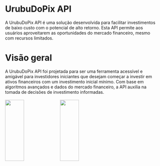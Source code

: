 <h1>UrubuDoPix API</h1>
A UrubuDoPix API é uma solução desenvolvida para facilitar investimentos de baixo custo com o potencial de alto retorno. Esta API permite aos usuários aproveitarem as oportunidades do mercado financeiro, mesmo com recursos limitados.

<h1>Visão geral</h1>
A UrubuDoPix API foi projetada para ser uma ferramenta acessível e amigável para investidores iniciantes que desejam começar a investir em ativos financeiros com um investimento inicial mínimo. Com base em algoritmos avançados e dados do mercado financeiro, a API auxilia na tomada de decisões de investimento informadas.
<br></br>
<div>
  <img src="https://i.ibb.co/RCj6pfD/Captura-de-tela-2023-07-12-142329.png"  style='width:35%; height:200px;'>
  <img src="https://t2.tudocdn.net/631731?w=1000&fit=clip" style='width:35%; height:200px;'>

</div>
